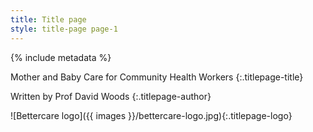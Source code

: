 ```yaml
---
title: Title page
style: title-page page-1
---
```


{% include metadata %}

Mother and Baby Care for Community Health Workers
{:.titlepage-title}

Written by Prof David Woods
{:.titlepage-author}

![Bettercare logo]({{ images }}/bettercare-logo.jpg){:.titlepage-logo}
